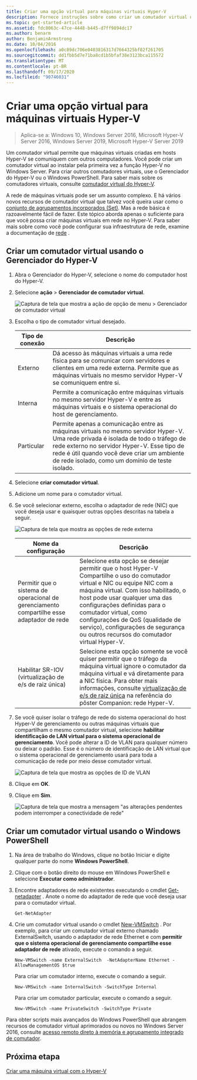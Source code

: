 ```yaml
---
title: Criar uma opção virtual para máquinas virtuais Hyper-V
description: Fornece instruções sobre como criar um comutador virtual usando o Gerenciador do Hyper-V ou o Windows PowerShell
ms.topic: get-started-article
ms.assetid: fdc8063c-47ce-4448-b445-d7ff9894dc17
ms.author: benarm
author: BenjaminArmstrong
ms.date: 10/04/2016
ms.openlocfilehash: a0c89dc706e0403816317d7664325bf82f261705
ms.sourcegitcommit: dd1fbb5d7e71ba8cd1b5bfaf38e3123bca115572
ms.translationtype: MT
ms.contentlocale: pt-BR
ms.lasthandoff: 09/17/2020
ms.locfileid: "90746031"
---
```

# <a name="create-a-virtual-switch-for-hyper-v-virtual-machines"></a>Criar uma opção virtual para máquinas virtuais Hyper-V

>Aplica-se a: Windows 10, Windows Server 2016, Microsoft Hyper-V Server 2016, Windows Server 2019, Microsoft Hyper-V Server 2019

Um comutador virtual permite que máquinas virtuais criadas em hosts Hyper-V se comuniquem com outros computadores. Você pode criar um comutador virtual ao instalar pela primeira vez a função Hyper-V no Windows Server. Para criar outros comutadores virtuais, use o Gerenciador do Hyper-V ou o Windows PowerShell. Para saber mais sobre os comutadores virtuais, consulte [comutador virtual do Hyper-V](../../hyper-v-virtual-switch/Hyper-V-Virtual-Switch.md).

A rede de máquinas virtuais pode ser um assunto complexo. E há vários novos recursos de comutador virtual que talvez você queira usar como o [conjunto de agrupamentos incorporados (Set)](../../hyper-v-virtual-switch/RDMA-and-Switch-Embedded-Teaming.md#switch-embedded-teaming-set). Mas a rede básica é razoavelmente fácil de fazer. Este tópico aborda apenas o suficiente para que você possa criar máquinas virtuais em rede no Hyper-V. Para saber mais sobre como você pode configurar sua infraestrutura de rede, examine a documentação de [rede](../../../networking/index.yml) .

## <a name="create-a-virtual-switch-by-using-hyper-v-manager"></a>Criar um comutador virtual usando o Gerenciador do Hyper-V

1.  Abra o Gerenciador do Hyper-V, selecione o nome do computador host do Hyper-V.

2.  Selecione **ação**  >  **Gerenciador de comutador virtual**.

    ![Captura de tela que mostra a ação de opção de menu > Gerenciador de comutador virtual](../media/Hyper-V-Action-VSwitchManager.png)

3.  Escolha o tipo de comutador virtual desejado.

    |Tipo de conexão|Descrição|
    |-------------------|---------------|
    |Externo|Dá acesso às máquinas virtuais a uma rede física para se comunicar com servidores e clientes em uma rede externa. Permite que as máquinas virtuais no mesmo servidor Hyper-V se comuniquem entre si.|
    |Interna|Permite a comunicação entre máquinas virtuais no mesmo servidor Hyper-V e entre as máquinas virtuais e o sistema operacional do host de gerenciamento.|
    |Particular|Permite apenas a comunicação entre as máquinas virtuais no mesmo servidor Hyper-V. Uma rede privada é isolada de todo o tráfego de rede externo no servidor Hyper-V. Esse tipo de rede é útil quando você deve criar um ambiente de rede isolado, como um domínio de teste isolado.|

4.  Selecione **criar comutador virtual**.

5.  Adicione um nome para o comutador virtual.

6.  Se você selecionar externo, escolha o adaptador de rede (NIC) que você deseja usar e quaisquer outras opções descritas na tabela a seguir.

    ![Captura de tela que mostra as opções de rede externa](../media/Hyper-V-NewVSwitch-ExternalOptions.png)

    |Nome da configuração|Descrição|
    |----------------|---------------|
    |Permitir que o sistema de operacional de gerenciamento compartilhe esse adaptador de rede|Selecione esta opção se desejar permitir que o host Hyper-V Compartilhe o uso do comutador virtual e NIC ou equipe NIC com a máquina virtual. Com isso habilitado, o host pode usar qualquer uma das configurações definidas para o comutador virtual, como configurações de QoS (qualidade de serviço), configurações de segurança ou outros recursos do comutador virtual Hyper-V.|
    |Habilitar SR-IOV (virtualização de e/s de raiz única)|Selecione esta opção somente se você quiser permitir que o tráfego da máquina virtual ignore o comutador da máquina virtual e vá diretamente para a NIC física. Para obter mais informações, consulte [virtualização de e/s de raiz única](/previous-versions/windows/it-pro/windows-server-2012-R2-and-2012/dn641211(v=ws.11)#Sec4) na referência do pôster Companion: rede Hyper-V.|

7.  Se você quiser isolar o tráfego de rede do sistema operacional do host Hyper-V de gerenciamento ou outras máquinas virtuais que compartilham o mesmo comutador virtual, selecione **habilitar identificação de LAN virtual para o sistema operacional de gerenciamento**. Você pode alterar a ID de VLAN para qualquer número ou deixar o padrão. Esse é o número de identificação de LAN virtual que o sistema operacional de gerenciamento usará para toda a comunicação de rede por meio desse comutador virtual.

    ![Captura de tela que mostra as opções de ID de VLAN](../media/Hyper-V-NewSwitch-VLAN.png)

8.  Clique em **OK**.

9. Clique em **Sim**.

    ![Captura de tela que mostra a mensagem "as alterações pendentes podem interromper a conectividade de rede"](../media/Hyper-V-NewVSwitch-DisruptNetwork.png)

## <a name="create-a-virtual-switch-by-using-windows-powershell"></a>Criar um comutador virtual usando o Windows PowerShell

1.  Na área de trabalho do Windows, clique no botão Iniciar e digite qualquer parte do nome **Windows PowerShell**.

2.  Clique com o botão direito do mouse em Windows PowerShell e selecione **Executar como administrador**.

3.  Encontre adaptadores de rede existentes executando o cmdlet [Get-netadapter](https://technet.microsoft.com/library/jj130867.aspx) . Anote o nome do adaptador de rede que você deseja usar para o comutador virtual.

    ```
    Get-NetAdapter
    ```

4.  Crie um comutador virtual usando o cmdlet [New-VMSwitch](/powershell/module/hyper-v/new-vmswitch?view=win10-ps) . Por exemplo, para criar um comutador virtual externo chamado ExternalSwitch, usando o adaptador de rede Ethernet e com **permitir que o sistema operacional de gerenciamento compartilhe esse adaptador de rede** ativado, execute o comando a seguir.

    ```
    New-VMSwitch -name ExternalSwitch  -NetAdapterName Ethernet -AllowManagementOS $true
    ```

    Para criar um comutador interno, execute o comando a seguir.

    ```
    New-VMSwitch -name InternalSwitch -SwitchType Internal
    ```

    Para criar um comutador particular, execute o comando a seguir.

    ```
    New-VMSwitch -name PrivateSwitch -SwitchType Private
    ```

Para obter scripts mais avançados do Windows PowerShell que abrangem recursos de comutador virtual aprimorados ou novos no Windows Server 2016, consulte [acesso remoto direto à memória e agrupamento integrado de comutador](../../hyper-v-virtual-switch/RDMA-and-Switch-Embedded-Teaming.md).


## <a name="next-step"></a>Próxima etapa
[Criar uma máquina virtual com o Hyper-V](Create-a-virtual-machine-in-Hyper-V.md)